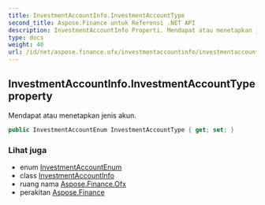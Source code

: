 ```yaml
---
title: InvestmentAccountInfo.InvestmentAccountType
second_title: Aspose.Finance untuk Referensi .NET API
description: InvestmentAccountInfo Properti. Mendapat atau menetapkan jenis akun.
type: docs
weight: 40
url: /id/net/aspose.finance.ofx/investmentaccountinfo/investmentaccounttype/
---
```

## InvestmentAccountInfo.InvestmentAccountType property

Mendapat atau menetapkan jenis akun.

```csharp
public InvestmentAccountEnum InvestmentAccountType { get; set; }
```

### Lihat juga

* enum [InvestmentAccountEnum](../../investmentaccountenum/)
* class [InvestmentAccountInfo](../)
* ruang nama [Aspose.Finance.Ofx](../../investmentaccountinfo/)
* perakitan [Aspose.Finance](../../../)


